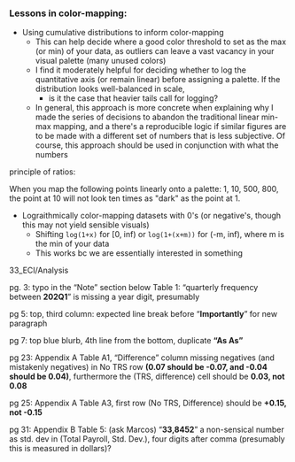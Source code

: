 ### Lessons in color-mapping:



- Using cumulative distributions to inform color-mapping 
  - This can help decide where a good color threshold to set as the max (or min) of your data, as outliers can leave a vast vacancy in your visual palette (many unused colors)
  - I find it moderately helpful for deciding whether to log the quantitative axis (or remain linear) before assigning a palette. If the distribution looks well-balanced in scale, 
    - is it the case that heavier tails call for logging?
  - In general, this approach is more concrete when explaining why I made the series of decisions to abandon the traditional linear min-max mapping, and a there's a reproducible logic if similar figures are to be made with a different set of numbers that is less subjective. Of course, this approach should be used in conjunction with what the numbers 



principle of ratios:

When you map the following points linearly onto a palette: 1, 10, 500, 800, the point at 10 will not look ten times as "dark" as the point at 1. 



- Lograithmically color-mapping datasets with 0's (or negative's, though this may not yield sensible visuals)
  - Shifting `log(1+x)` for [0, inf) or `log(1+(x+m))` for (-m, inf), where m is the min of your data
  - This works bc we are essentially interested in something 







33_ECI/Analysis

















pg. 3: typo in the “Note” section below Table 1: “quarterly frequency between **202Q1**” is missing a year digit, presumably 



pg 5: top, third column: expected line break before “**Importantly**” for new paragraph



pg 7: top blue blurb, 4th line from the bottom, duplicate **“As As”** 



pg 23: Appendix A Table A1, “Difference” column missing negatives (and mistakenly negatives) in No TRS row **(0.07 should be -0.07, and -0.04 should be 0.04)**, furthermore the (TRS, difference) cell should be **0.03, not 0.08**



pg 25: Appendix A Table A3, first row (No TRS, Difference) should be **+0.15, not -0.15**



pg 31: Appendix B Table 5: (ask Marcos) “**33,8452**” a non-sensical number as std. dev in (Total Payroll, Std. Dev.), four digits after comma (presumably this is measured in dollars)?





